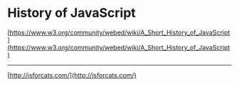 # History of JavaScript

[https://www.w3.org/community/webed/wiki/A_Short_History_of_JavaScript](https://www.w3.org/community/webed/wiki/A_Short_History_of_JavaScript)

---

[http://jsforcats.com/](http://jsforcats.com/)
